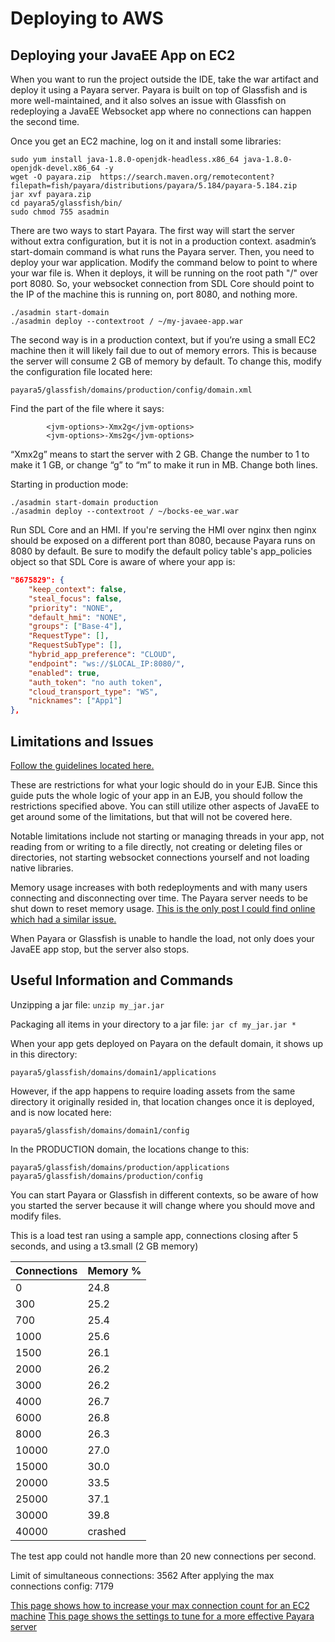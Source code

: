 # Deploying to AWS

## Deploying your JavaEE App on EC2

When you want to run the project outside the IDE, take the war artifact and deploy it using a Payara server. Payara is built on top of Glassfish and is more well-maintained, and it also solves an issue with Glassfish on redeploying a JavaEE Websocket app where no connections can happen the second time. 

Once you get an EC2 machine, log on it and install some libraries:

```
sudo yum install java-1.8.0-openjdk-headless.x86_64 java-1.8.0-openjdk-devel.x86_64 -y
wget -O payara.zip  https://search.maven.org/remotecontent?filepath=fish/payara/distributions/payara/5.184/payara-5.184.zip
jar xvf payara.zip
cd payara5/glassfish/bin/
sudo chmod 755 asadmin
```

There are two ways to start Payara. The first way will start the server without extra configuration, but it is not in a production context. asadmin’s start-domain command is what runs the Payara server. Then, you need to deploy your war application. Modify the command below to point to where your war file is. When it deploys, it will be running on the root path "/" over port 8080. So, your websocket connection from SDL Core should point to the IP of the machine this is running on, port 8080, and nothing more.

```
./asadmin start-domain
./asadmin deploy --contextroot / ~/my-javaee-app.war
```

The second way is in a production context, but if you’re using a small EC2 machine then it will likely fail due to out of memory errors. This is because the server will consume 2 GB of memory by default. To change this, modify the configuration file located here:

```
payara5/glassfish/domains/production/config/domain.xml
```

Find the part of the file where it says:

```
        <jvm-options>-Xmx2g</jvm-options>
        <jvm-options>-Xms2g</jvm-options>
```

“Xmx2g” means to start the server with 2 GB. Change the number to 1 to make it 1 GB, or change “g” to “m” to make it run in MB. Change both lines.


Starting in production mode:

```
./asadmin start-domain production
./asadmin deploy --contextroot / ~/bocks-ee_war.war
```

Run SDL Core and an HMI. If you're serving the HMI over nginx then nginx should be exposed on a different port than 8080, because Payara runs on 8080 by default. Be sure to modify the default policy table's app_policies object so that SDL Core is aware of where your app is:

```json
"8675829": {
    "keep_context": false,
    "steal_focus": false,
    "priority": "NONE",
    "default_hmi": "NONE",
    "groups": ["Base-4"],
    "RequestType": [],
    "RequestSubType": [],
    "hybrid_app_preference": "CLOUD",
    "endpoint": "ws://$LOCAL_IP:8080/",
    "enabled": true,
    "auth_token": "no auth token",
    "cloud_transport_type": "WS",
    "nicknames": ["App1"]
},
```

## Limitations and Issues

[Follow the guidelines located here.](https://www.oracle.com/technetwork/java/restrictions-142267.html)

These are restrictions for what your logic should do in your EJB. Since this guide puts the whole logic of your app in an EJB, you should follow the restrictions specified above. You can still utilize other aspects of JavaEE to get around some of the limitations, but that will not be covered here.

Notable limitations include not starting or managing threads in your app, not reading from or writing to a file directly, not creating or deleting files or directories, not starting websocket connections yourself and not loading native libraries.

Memory usage increases with both redeployments and with many users connecting and disconnecting over time. The Payara server needs to be shut down to reset memory usage. [This is the only post I could find online which had a similar issue.](https://javaee.groups.io/g/glassfish/topic/6181966#89)

When Payara or Glassfish is unable to handle the load, not only does your JavaEE app stop, but the server also stops.

## Useful Information and Commands

Unzipping a jar file: `unzip my_jar.jar`
    
Packaging all items in your directory to a jar file: `jar cf my_jar.jar *`

When your app gets deployed on Payara on the default domain, it shows up in this directory:

```
payara5/glassfish/domains/domain1/applications
```

However, if the app happens to require loading assets from the same directory it originally resided in, that location changes once it is deployed, and is now located here:

```
payara5/glassfish/domains/domain1/config
```

In the PRODUCTION domain, the locations change to this:

```
payara5/glassfish/domains/production/applications
payara5/glassfish/domains/production/config
```

You can start Payara or Glassfish in different contexts, so be aware of how you started the server because it will change where you should move and modify files.

This is a load test ran using a sample app, connections closing after 5 seconds, and using a t3.small (2 GB memory)

| Connections      | Memory % |
| ----------- | ----------- |
| 0     | 24.8      |
| 300   | 25.2      |
| 700   | 25.4      |
| 1000   | 25.6     |
| 1500   | 26.1     |
| 2000   | 26.2     |
| 3000   | 26.2     |
| 4000   | 26.7     |
| 6000   | 26.8     |
| 8000   | 26.3     |
| 10000   | 27.0    |
| 15000   | 30.0    |
| 20000   | 33.5    |
| 25000   | 37.1    |
| 30000   | 39.8    |
| 40000   | crashed |


The test app could not handle more than 20 new connections per second.

Limit of simultaneous connections:          3562 
After applying the max connections config:  7179

[This page shows how to increase your max connection count for an EC2 machine](https://blog.jayway.com/2015/04/13/600k-concurrent-websocket-connections-on-aws-using-node-js/)
[This page shows the settings to tune for a more effective Payara server](https://blog.payara.fish/fine-tuning-payara-server-in-production)

